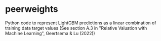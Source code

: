 # peerweights
Python code to represent LightGBM predictions as a linear combination of training data target values (See section A.3 in "Relative Valuation with Machine Learning", Geertsema &amp; Lu (2022))
